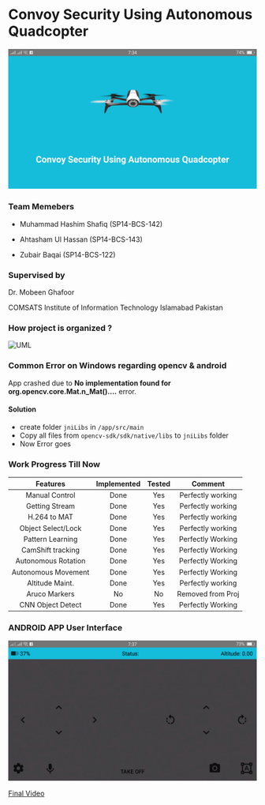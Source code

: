 

# Convoy Security Using Autonomous Quadcopter

![Final Video Link](https://raw.githubusercontent.com/hashimshafiq/BebopDroneProject/master/images/1.png?token=ALAYbm2CPUmt5O3wmvbyHLiuErd1bdVFks5aNCtkwA%3D%3D)
### Team Memebers
* Muhammad Hashim Shafiq (SP14-BCS-142)

* Ahtasham Ul Hassan (SP14-BCS-143)

* Zubair Baqai (SP14-BCS-122)

### Supervised by

   Dr. Mobeen Ghafoor
   
   COMSATS Institute of Information Technology Islamabad Pakistan 


### How project is organized ?

![UML](https://raw.githubusercontent.com/Parrot-Developers/Samples/master/Android/uml/mobile_uml_classes.png "UML Bebop Drone Sample")


### Common Error on Windows regarding opencv & android

App crashed due to __No implementation found for org.opencv.core.Mat.n_Mat()....__ error.
#### Solution
 * create folder `jniLibs` in `/app/src/main`
 * Copy all files from `opencv-sdk/sdk/native/libs` to `jniLibs` folder
 * Now Error goes
 
 ### Work Progress Till Now
 
 | Features        | Implemented     | Tested          | Comment         |
 |:---------------:|:---------------:|:---------------:|:---------------:|
 | Manual Control  |  Done           | Yes             |Perfectly working|
 | Getting Stream  |  Done           | Yes             |Perfectly working|
 | H.264 to MAT    |  Done           | Yes             |Perfectly working|
 | Object Select/Lock|  Done         | Yes             |Perfectly working|
 | Pattern Learning|  Done           | Yes             |Perfectly Working|
 | CamShift tracking| Done           | Yes             |Perfectly Working|
 |Autonomous Rotation|Done           | Yes             |Perfectly Working|
 |Autonomous Movement|Done           | Yes             |Perfectly Working|
 | Altitude Maint.  | Done           | Yes             |Perfectly working|
 | Aruco Markers    | No             | No              |Removed from Proj|
 | CNN Object Detect| Done           | Yes             |Perfectly Working|
 
 
 ### ANDROID APP User Interface
 
 ![GUI](https://github.com/hashimshafiq/BebopDroneProject/blob/master/images/2.png?raw=true)
 
 
 [Final Video](https://www.youtube.com/watch?v=iv0nGtHlEvM)
 
 
 
 
